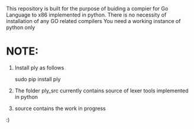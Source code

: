 

This repository is built for the purpose of buiding a compier for Go Language to x86 implemented in python.
There is no necessity of installation of any GO related compilers
You need a working instance of python only


NOTE:
======
1. Install ply as follows

	sudo pip install ply

2. The folder ply_src currently contains source of lexer tools implemented in python

3. source contains the work in progress

:)

